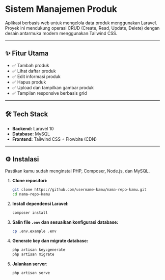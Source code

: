 # Sistem Manajemen Produk

Aplikasi berbasis web untuk mengelola data produk menggunakan Laravel. Proyek ini mendukung operasi CRUD (Create, Read, Update, Delete) dengan desain antarmuka modern menggunakan Tailwind CSS.

---

## ✨ Fitur Utama

- ✅ Tambah produk
- ✅ Lihat daftar produk
- ✅ Edit informasi produk
- ✅ Hapus produk
- ✅ Upload dan tampilkan gambar produk
- ✅ Tampilan responsive berbasis grid

---

## 🛠️ Tech Stack

- **Backend:** Laravel 10
- **Database:** MySQL
- **Frontend:** Tailwind CSS + Flowbite (CDN)

---

## ⚙️ Instalasi

Pastikan kamu sudah menginstal PHP, Composer, Node.js, dan MySQL.

1. **Clone repositori:**

   ```bash
   git clone https://github.com/username-kamu/nama-repo-kamu.git
   cd nama-repo-kamu
   ```

2. **Install dependensi Laravel:**

   ```bash
   composer install
   ```

3. **Salin file `.env` dan sesuaikan konfigurasi database:**

   ```bash
   cp .env.example .env
   ```

4. **Generate key dan migrate database:**

   ```bash
   php artisan key:generate
   php artisan migrate
   ```

5. **Jalankan server:**

   ```bash
   php artisan serve
   ```